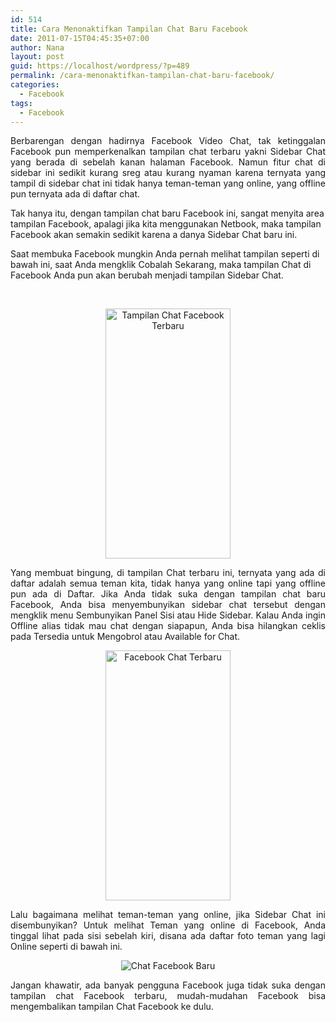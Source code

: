 ```yaml
---
id: 514
title: Cara Menonaktifkan Tampilan Chat Baru Facebook
date: 2011-07-15T04:45:35+07:00
author: Nana
layout: post
guid: https://localhost/wordpress/?p=489
permalink: /cara-menonaktifkan-tampilan-chat-baru-facebook/
categories:
  - Facebook
tags:
  - Facebook
---
```

<p style="text-align: justify;">
  Berbarengan dengan hadirnya Facebook Video Chat, tak ketinggalan Facebook pun memperkenalkan tampilan chat terbaru yakni Sidebar Chat yang berada di sebelah kanan halaman Facebook. Namun fitur chat di sidebar ini sedikit kurang sreg atau kurang nyaman karena ternyata yang tampil di sidebar chat ini tidak hanya teman-teman yang online, yang offline pun ternyata ada di daftar chat.
</p>

Tak hanya itu, dengan tampilan chat baru Facebook ini, sangat menyita area tampilan Facebook, apalagi jika kita menggunakan Netbook, maka tampilan Facebook akan semakin sedikit karena a danya Sidebar Chat baru ini.

Saat membuka Facebook mungkin Anda pernah melihat tampilan seperti di bawah ini, saat Anda mengklik Cobalah Sekarang, maka tampilan Chat di Facebook Anda pun akan berubah menjadi tampilan Sidebar Chat.

 

<p style="text-align: center;">
  <img loading="lazy" src="images/chat-baru-facebook.jpg" border="0" alt="Tampilan Chat Facebook Terbaru" width="200" height="400" />
</p>

<p style="text-align: justify;">
  Yang membuat bingung, di tampilan Chat terbaru ini, ternyata yang ada di daftar adalah semua teman kita, tidak hanya yang online tapi yang offline pun ada di Daftar. Jika Anda tidak suka dengan tampilan chat baru Facebook, Anda bisa menyembunyikan sidebar chat tersebut dengan mengklik menu Sembunyikan Panel Sisi atau Hide Sidebar. Kalau Anda ingin Offline alias tidak mau chat dengan siapapun, Anda bisa hilangkan ceklis pada Tersedia untuk Mengobrol atau Available for Chat.
</p>

<p style="text-align: center;">
  <img loading="lazy" src="images/chat-baru-facebook1.jpg" border="0" alt="Facebook Chat Terbaru" width="200" height="400" />
</p>

<p style="text-align: justify;">
  Lalu bagaimana melihat teman-teman yang online, jika Sidebar Chat ini disembunyikan? Untuk melihat Teman yang online di Facebook, Anda tinggal lihat pada sisi sebelah kiri, disana ada daftar foto teman yang lagi Online seperti di bawah ini.
</p>

<p style="text-align: center;">
  <img src="images/sidebar-chat-facebook.jpg" border="0" alt="Chat Facebook Baru" />
</p>

<p style="text-align: justify;">
  Jangan khawatir, ada banyak pengguna Facebook juga tidak suka dengan tampilan chat Facebook terbaru, mudah-mudahan Facebook bisa mengembalikan tampilan Chat Facebook ke dulu.
</p>